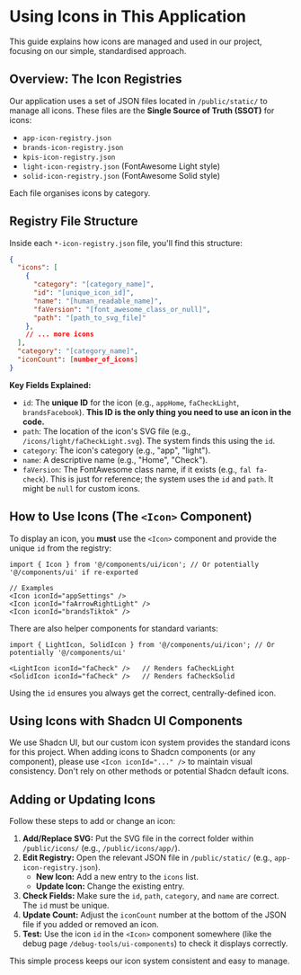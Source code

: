 # Using Icons in This Application

This guide explains how icons are managed and used in our project, focusing on our simple, standardised approach.

## Overview: The Icon Registries

Our application uses a set of JSON files located in `/public/static/` to manage all icons. These files are the **Single Source of Truth (SSOT)** for icons:

*   `app-icon-registry.json`
*   `brands-icon-registry.json`
*   `kpis-icon-registry.json`
*   `light-icon-registry.json` (FontAwesome Light style)
*   `solid-icon-registry.json` (FontAwesome Solid style)

Each file organises icons by category.

## Registry File Structure

Inside each `*-icon-registry.json` file, you'll find this structure:

```json
{
  "icons": [
    {
      "category": "[category_name]",
      "id": "[unique_icon_id]",
      "name": "[human_readable_name]",
      "faVersion": "[font_awesome_class_or_null]",
      "path": "[path_to_svg_file]"
    },
    // ... more icons
  ],
  "category": "[category_name]",
  "iconCount": [number_of_icons]
}
```

**Key Fields Explained:**

*   `id`: The **unique ID** for the icon (e.g., `appHome`, `faCheckLight`, `brandsFacebook`). **This ID is the only thing you need to use an icon in the code.**
*   `path`: The location of the icon's SVG file (e.g., `/icons/light/faCheckLight.svg`). The system finds this using the `id`.
*   `category`: The icon's category (e.g., "app", "light").
*   `name`: A descriptive name (e.g., "Home", "Check").
*   `faVersion`: The FontAwesome class name, if it exists (e.g., `fal fa-check`). This is just for reference; the system uses the `id` and `path`. It might be `null` for custom icons.

## How to Use Icons (The `<Icon>` Component)

To display an icon, you **must** use the `<Icon>` component and provide the unique `id` from the registry:

```tsx
import { Icon } from '@/components/ui/icon'; // Or potentially '@/components/ui' if re-exported

// Examples
<Icon iconId="appSettings" />
<Icon iconId="faArrowRightLight" />
<Icon iconId="brandsTiktok" />
```

There are also helper components for standard variants:

```tsx
import { LightIcon, SolidIcon } from '@/components/ui/icon'; // Or potentially '@/components/ui'

<LightIcon iconId="faCheck" />   // Renders faCheckLight
<SolidIcon iconId="faCheck" />   // Renders faCheckSolid
```

Using the `id` ensures you always get the correct, centrally-defined icon.

## Using Icons with Shadcn UI Components

We use Shadcn UI, but our custom icon system provides the standard icons for this project. When adding icons to Shadcn components (or any component), please use `<Icon iconId="..." />` to maintain visual consistency. Don't rely on other methods or potential Shadcn default icons.

## Adding or Updating Icons

Follow these steps to add or change an icon:

1.  **Add/Replace SVG:** Put the SVG file in the correct folder within `/public/icons/` (e.g., `/public/icons/app/`).
2.  **Edit Registry:** Open the relevant JSON file in `/public/static/` (e.g., `app-icon-registry.json`).
    *   **New Icon:** Add a new entry to the `icons` list.
    *   **Update Icon:** Change the existing entry.
3.  **Check Fields:** Make sure the `id`, `path`, `category`, and `name` are correct. The `id` must be unique.
4.  **Update Count:** Adjust the `iconCount` number at the bottom of the JSON file if you added or removed an icon.
5.  **Test:** Use the icon `id` in the `<Icon>` component somewhere (like the debug page `/debug-tools/ui-components`) to check it displays correctly.

This simple process keeps our icon system consistent and easy to manage.